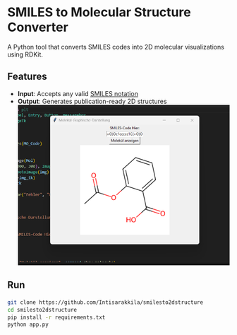 # SMILES to Molecular Structure Converter  
A Python tool that converts SMILES codes into 2D molecular visualizations using RDKit. 

##  Features  
* **Input**: Accepts any valid [SMILES notation](https://en.wikipedia.org/wiki/Simplified_molecular-input_line-entry_system)  
* **Output**: Generates publication-ready 2D structures  
![GUI Screenshot](/Screenshot2.png)

## Run
```bash
git clone https://github.com/Intisarakkila/smilesto2dstructure
cd smilesto2dstructure
pip install -r requirements.txt
python app.py

